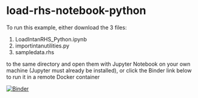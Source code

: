 # load-rhs-notebook-python

To run this example, either download the 3 files:
1. LoadIntanRHS_Python.ipynb
2. importintanutilities.py
3. sampledata.rhs


to the same directory and open them with Jupyter Notebook on your own machine (Jupyter must already be installed), or click the Binder link below to run it in a remote Docker container 

[![Binder](https://mybinder.org/badge_logo.svg)](https://mybinder.org/v2/gh/adrian-foy/load-rhs-notebook/HEAD)
